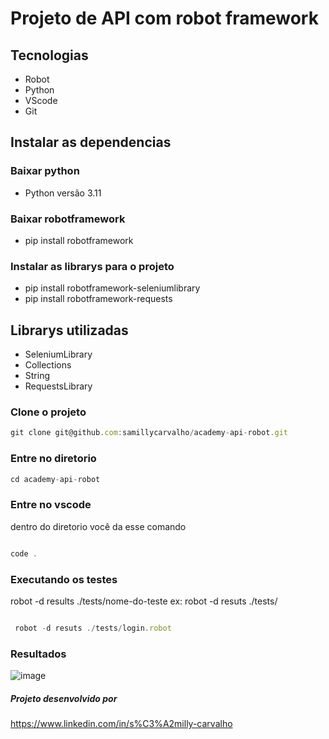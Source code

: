 # Projeto de API com robot framework

## Tecnologias

- Robot
- Python
- VScode
- Git

## Instalar as dependencias

### Baixar python

- Python versão 3.11

### Baixar robotframework

- pip install robotframework

### Instalar as librarys para o projeto

- pip install robotframework-seleniumlibrary
- pip install robotframework-requests

## Librarys utilizadas

- SeleniumLibrary
- Collections
- String
- RequestsLibrary

### Clone o projeto

```jsx
git clone git@github.com:samillycarvalho/academy-api-robot.git
```

### Entre no diretorio

```jsx
cd academy-api-robot
```

### Entre no vscode

dentro do diretorio você da esse comando

```jsx

code .
```

### Executando os testes

   robot -d results ./tests/nome-do-teste
   ex: robot -d resuts ./tests/

```jsx

 robot -d resuts ./tests/login.robot
```


### Resultados
![image](https://github.com/samillycarvalho/academy-api-robot/assets/116562223/c3a6e06a-bdfe-46a1-8a96-7fe0f2099666)

##### Projeto desenvolvido por
https://www.linkedin.com/in/s%C3%A2milly-carvalho
